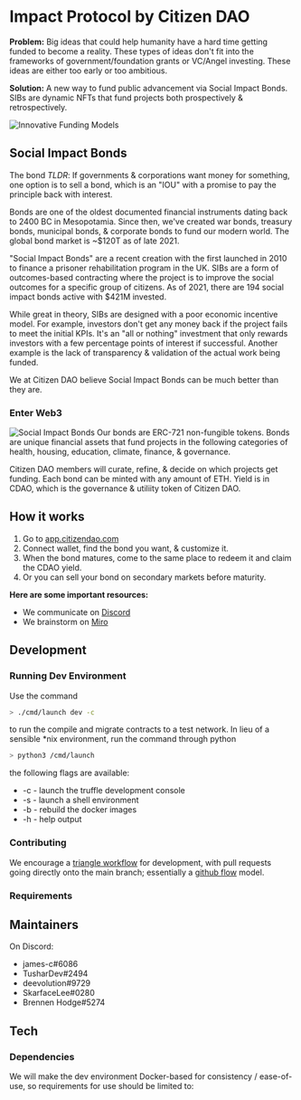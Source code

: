 
# Impact Protocol by Citizen DAO

**Problem:** Big ideas that could help humanity have a hard time getting funded to become a reality. These types of ideas don't fit into the frameworks of government/foundation grants or VC/Angel investing. These ideas are either too early or too ambitious. 

**Solution:** A new way to fund public advancement via Social Impact Bonds. SIBs are dynamic NFTs that fund projects both prospectively & retrospectively. 

![Innovative Funding Models](https://ipfs.io/ipfs/QmNhWtsuoATNe5swFZVMGjgfDjrx7ZnbxUAoYy8wAtSSnK)

## Social Impact Bonds

The bond *TLDR*: If governments & corporations want money for something, one option is to sell a bond, which is an "IOU" with a promise to pay the principle back with interest. 

Bonds are one of the oldest documented financial instruments dating back to 2400 BC in Mesopotamia. Since then, we've created war bonds, treasury bonds, municipal bonds, & corporate bonds to fund our modern world. The global bond market is ~$120T as of late 2021. 

"Social Impact Bonds" are a recent creation with the first launched in 2010 to finance a prisoner rehabilitation program in the UK. SIBs are a form of outcomes-based contracting where the project is to improve the social outcomes for a specific group of citizens. As of 2021, there are 194 social impact bonds active with $421M invested. 

While great in theory, SIBs are designed with a poor economic incentive model. For example, investors don't get any money back if the project fails to meet the initial KPIs. It's an "all or nothing" investment that only rewards investors with a few percentage points of interest if successful. Another example is the lack of transparency & validation of the actual work being funded. 

We at Citizen DAO believe Social Impact Bonds can be much better than they are. 

### Enter Web3

![Social Impact Bonds](https://ipfs.io/ipfs/QmZ9RjY94WJoAA6Phuoz3tH6AhG5FjLQhbT7oMGDod1YxS)
Our bonds are ERC-721 non-fungible tokens. Bonds are unique financial assets that fund projects in the following categories of health, housing, education, climate, finance, & governance.

Citizen DAO members will curate, refine, & decide on which projects get funding. Each bond can be minted with any amount of ETH. Yield is in CDAO, which is the governance & utiliity token of Citizen DAO. 

## How it works

1. Go to [app.citizendao.com](https://app.citizendao.com/)
2. Connect wallet, find the bond you want, & customize it.
3. When the bond matures, come to the same place to redeem it and claim the CDAO yield.
4. Or you can sell your bond on secondary markets before maturity.


**Here are some important resources:**

- We communicate on [Discord](https://discord.gg/SVKqEmrnM4)
- We brainstorm on [Miro](https://miro.com/app/board/o9J_lxrWu6c=/?invite_link_id=419363524209)

## Development

### Running Dev Environment

Use the command
```bash
> ./cmd/launch dev -c
```
to run the compile and migrate contracts to a test network. In lieu of a sensible *nix environment, run the command through python
```bash
> python3 /cmd/launch
```
the following flags are available:

- -c - launch the truffle development console
- -s - launch a shell environment
- -b - rebuild the docker images
- -h - help output

### Contributing

We encourage a [triangle workflow](https://gist.github.com/anjohnson/8994c95ab2a06f7d2339) for development, with pull requests going directly onto the main branch; essentially a [github flow](https://guides.github.com/introduction/flow/) model.

### Requirements



## Maintainers

On Discord: 

- james-c#6086
- TusharDev#2494
- deevolution#9729
- SkarfaceLee#0280
- Brennen Hodge#5274


## Tech


### Dependencies
We will make the dev environment Docker-based for consistency / ease-of-use, so requirements for use should be limited to:


